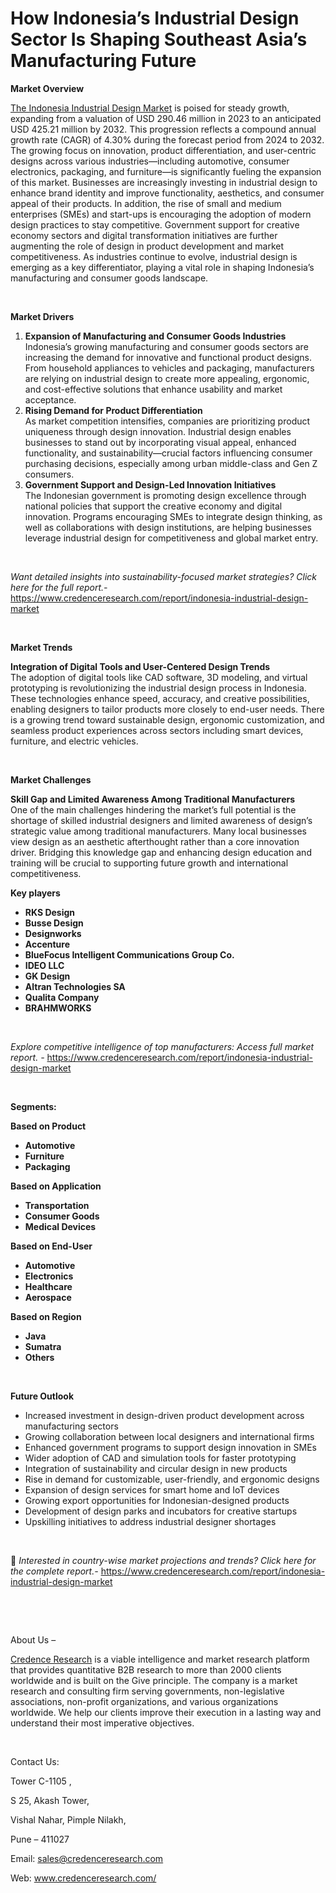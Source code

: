 # How Indonesia’s Industrial Design Sector Is Shaping Southeast Asia’s Manufacturing Future


<p><strong>Market Overview</strong></p>
<p><a href="https://www.credenceresearch.com/report/indonesia-industrial-design-market">The Indonesia Industrial Design Market</a> is poised for steady growth, expanding from a valuation of USD 290.46 million in 2023 to an anticipated USD 425.21 million by 2032. This progression reflects a compound annual growth rate (CAGR) of 4.30% during the forecast period from 2024 to 2032. The growing focus on innovation, product differentiation, and user-centric designs across various industries&mdash;including automotive, consumer electronics, packaging, and furniture&mdash;is significantly fueling the expansion of this market. Businesses are increasingly investing in industrial design to enhance brand identity and improve functionality, aesthetics, and consumer appeal of their products. In addition, the rise of small and medium enterprises (SMEs) and start-ups is encouraging the adoption of modern design practices to stay competitive. Government support for creative economy sectors and digital transformation initiatives are further augmenting the role of design in product development and market competitiveness. As industries continue to evolve, industrial design is emerging as a key differentiator, playing a vital role in shaping Indonesia&rsquo;s manufacturing and consumer goods landscape.</p>
<p><strong>&nbsp;</strong></p>
<p><strong>Market Drivers</strong></p>
<ol>
<li><strong> Expansion of Manufacturing and Consumer Goods Industries</strong><br data-start="1312" data-end="1315" /> Indonesia&rsquo;s growing manufacturing and consumer goods sectors are increasing the demand for innovative and functional product designs. From household appliances to vehicles and packaging, manufacturers are relying on industrial design to create more appealing, ergonomic, and cost-effective solutions that enhance usability and market acceptance.</li>
<li data-start="1662" data-end="2061"><strong data-start="1662" data-end="1710"> Rising Demand for Product Differentiation</strong><br data-start="1710" data-end="1713" /> As market competition intensifies, companies are prioritizing product uniqueness through design innovation. Industrial design enables businesses to stand out by incorporating visual appeal, enhanced functionality, and sustainability&mdash;crucial factors influencing consumer purchasing decisions, especially among urban middle-class and Gen Z consumers.</li>
<li data-start="2063" data-end="2472"><strong data-start="2063" data-end="2126"> Government Support and Design-Led Innovation Initiatives</strong><br data-start="2126" data-end="2129" /> The Indonesian government is promoting design excellence through national policies that support the creative economy and digital innovation. Programs encouraging SMEs to integrate design thinking, as well as collaborations with design institutions, are helping businesses leverage industrial design for competitiveness and global market entry.</li>
</ol>
<p><strong>&nbsp;</strong></p>
<p><em>Want detailed insights into sustainability-focused market strategies? Click here for the full report.- </em><a href="https://www.credenceresearch.com/report/indonesia-industrial-design-market">https://www.credenceresearch.com/report/indonesia-industrial-design-market</a></p>
<p>&nbsp;</p>
<p><strong>Market Trends</strong></p>
<p><strong>Integration of Digital Tools and User-Centered Design Trends</strong><br /> The adoption of digital tools like CAD software, 3D modeling, and virtual prototyping is revolutionizing the industrial design process in Indonesia. These technologies enhance speed, accuracy, and creative possibilities, enabling designers to tailor products more closely to end-user needs. There is a growing trend toward sustainable design, ergonomic customization, and seamless product experiences across sectors including smart devices, furniture, and electric vehicles.</p>
<p><strong>&nbsp;</strong></p>
<p><strong>Market Challenges</strong></p>
<p><strong>Skill Gap and Limited Awareness Among Traditional Manufacturers</strong><br data-start="3125" data-end="3128" /> One of the main challenges hindering the market&rsquo;s full potential is the shortage of skilled industrial designers and limited awareness of design&rsquo;s strategic value among traditional manufacturers. Many local businesses view design as an aesthetic afterthought rather than a core innovation driver. Bridging this knowledge gap and enhancing design education and training will be crucial to supporting future growth and international competitiveness.</p>
<p><strong>Key players</strong></p>
<ul>
<li><strong>RKS Design</strong></li>
<li><strong>Busse Design</strong></li>
<li><strong>Designworks</strong></li>
<li><strong>Accenture</strong></li>
<li><strong>BlueFocus Intelligent Communications Group Co.</strong></li>
<li><strong>IDEO LLC</strong></li>
<li><strong>GK Design</strong></li>
<li><strong>Altran Technologies SA</strong></li>
<li><strong>Qualita Company</strong></li>
<li><strong>BRAHMWORKS</strong></li>
</ul>
<p><strong>&nbsp;</strong></p>
<p><em>Explore competitive intelligence of top manufacturers: Access full market report. - </em><a href="https://www.credenceresearch.com/report/indonesia-industrial-design-market">https://www.credenceresearch.com/report/indonesia-industrial-design-market</a></p>
<p>&nbsp;</p>
<p><strong>Segments:</strong></p>
<p><strong>Based on Product</strong></p>
<ul>
<li><strong>Automotive</strong></li>
<li><strong>Furniture</strong></li>
<li><strong>Packaging</strong></li>
</ul>
<p><strong>Based on Application</strong></p>
<ul>
<li><strong>Transportation</strong></li>
<li><strong>Consumer Goods</strong></li>
<li><strong>Medical Devices</strong></li>
</ul>
<p><strong>Based on End-User</strong></p>
<ul>
<li><strong>Automotive</strong></li>
<li><strong>Electronics</strong></li>
<li><strong>Healthcare</strong></li>
<li><strong>Aerospace</strong></li>
</ul>
<p><strong>Based on Region</strong></p>
<ul>
<li><strong>Java</strong></li>
<li><strong>Sumatra</strong></li>
<li><strong>Others</strong></li>
</ul>
<p>&nbsp;</p>
<p><strong>Future Outlook </strong></p>
<ul>
<li>Increased investment in design-driven product development across manufacturing sectors</li>
<li>Growing collaboration between local designers and international firms</li>
<li>Enhanced government programs to support design innovation in SMEs</li>
<li>Wider adoption of CAD and simulation tools for faster prototyping</li>
<li>Integration of sustainability and circular design in new products</li>
<li>Rise in demand for customizable, user-friendly, and ergonomic designs</li>
<li>Expansion of design services for smart home and IoT devices</li>
<li>Growing export opportunities for Indonesian-designed products</li>
<li>Development of design parks and incubators for creative startups</li>
<li>Upskilling initiatives to address industrial designer shortages</li>
</ul>
<p><strong>&nbsp;</strong></p>
<p>📌 <em>Interested in country-wise market projections and trends? Click here for the complete report.- </em><a href="https://www.credenceresearch.com/report/indonesia-industrial-design-market">https://www.credenceresearch.com/report/indonesia-industrial-design-market</a></p>
<p>&nbsp;</p>
<p>&nbsp;</p>
<p>About Us &ndash;</p>
<p><a href="https://www.credenceresearch.com/">Credence Research</a> is a viable intelligence and market research platform that provides quantitative B2B research to more than 2000 clients worldwide and is built on the Give principle. The company is a market research and consulting firm serving governments, non-legislative associations, non-profit organizations, and various organizations worldwide. We help our clients improve their execution in a lasting way and understand their most imperative objectives.</p>
<p>&nbsp;</p>
<p>Contact Us:</p>
<p>Tower C-1105 ,</p>
<p>S 25, Akash Tower,</p>
<p>Vishal Nahar, Pimple Nilakh,</p>
<p>Pune &ndash; 411027</p>
<p>Email: <a href="mailto:sales@credenceresearch.com">sales@credenceresearch.com</a></p>
<p>Web: <a href="http://www.credenceresearch.com/">www.credenceresearch.com/</a></p>
